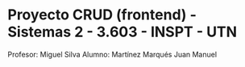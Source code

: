 # Proyecto CRUD (frontend) - Sistemas 2 - 3.603 - INSPT - UTN
Profesor: Miguel Silva
Alumno: Martínez Marqués Juan Manuel